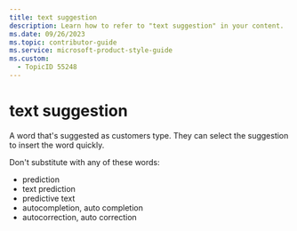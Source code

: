 ```yaml
---
title: text suggestion
description: Learn how to refer to "text suggestion" in your content.
ms.date: 09/26/2023
ms.topic: contributor-guide
ms.service: microsoft-product-style-guide
ms.custom:
  - TopicID 55248
---
```



# text suggestion

A word that's suggested as customers type. They can select the suggestion to insert the word quickly.

Don't substitute with any of these words:

- prediction
- text prediction
- predictive text
- autocompletion, auto completion
- autocorrection, auto correction

